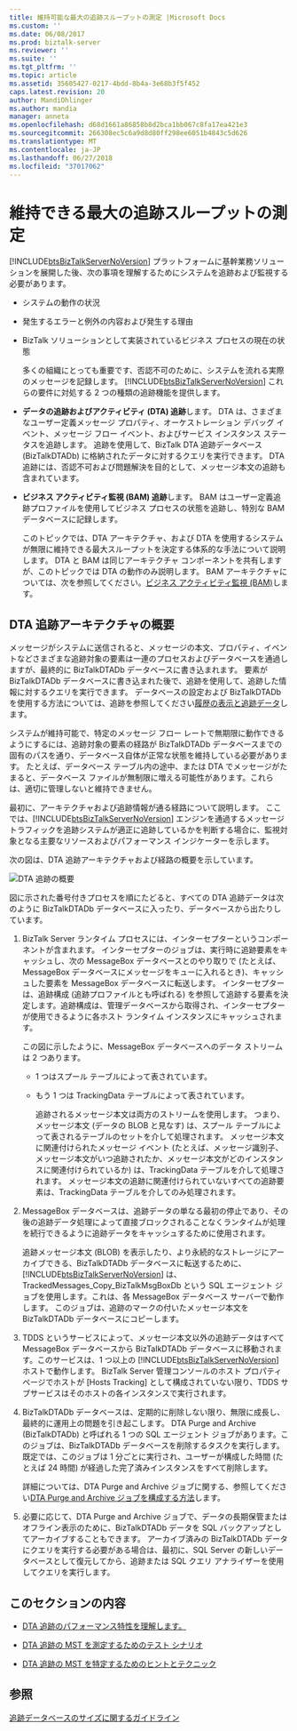 ```yaml
---
title: 維持可能な最大の追跡スループットの測定 |Microsoft Docs
ms.custom: ''
ms.date: 06/08/2017
ms.prod: biztalk-server
ms.reviewer: ''
ms.suite: ''
ms.tgt_pltfrm: ''
ms.topic: article
ms.assetid: 35605427-0217-4bdd-8b4a-3e68b3f5f452
caps.latest.revision: 20
author: MandiOhlinger
ms.author: mandia
manager: anneta
ms.openlocfilehash: d68d1661a86858b8d2bca1bb067c8fa17ea421e3
ms.sourcegitcommit: 266308ec5c6a9d8d80ff298ee6051b4843c5d626
ms.translationtype: MT
ms.contentlocale: ja-JP
ms.lasthandoff: 06/27/2018
ms.locfileid: "37017062"
---
```

# <a name="measuring-maximum-sustainable-tracking-throughput"></a>維持できる最大の追跡スループットの測定
[!INCLUDE[btsBizTalkServerNoVersion](../includes/btsbiztalkservernoversion-md.md)] プラットフォームに基幹業務ソリューションを展開した後、次の事項を理解するためにシステムを追跡および監視する必要があります。  
  
- システムの動作の状況  
  
- 発生するエラーと例外の内容および発生する理由  
  
- BizTalk ソリューションとして実装されているビジネス プロセスの現在の状態  
  
  多くの組織にとっても重要です、否認不可のために、システムを流れる実際のメッセージを記録します。 [!INCLUDE[btsBizTalkServerNoVersion](../includes/btsbiztalkservernoversion-md.md)] これらの要件に対処する 2 つの種類の追跡機能を提供します。  
  
- **データの追跡およびアクティビティ (DTA) 追跡**します。 DTA は、さまざまなユーザー定義メッセージ プロパティ、オーケストレーション デバッグ イベント、メッセージ フロー イベント、およびサービス インスタンス ステータスを追跡します。 追跡を使用して、BizTalk DTA 追跡データベース (BizTalkDTADb) に格納されたデータに対するクエリを実行できます。 DTA 追跡には、否認不可および問題解決を目的として、メッセージ本文の追跡も含まれています。  
  
- **ビジネス アクティビティ監視 (BAM) 追跡**します。 BAM はユーザー定義追跡プロファイルを使用してビジネス プロセスの状態を追跡し、特別な BAM データベースに記録します。  
  
  このトピックでは、DTA アーキテクチャ、および DTA を使用するシステムが無限に維持できる最大スループットを決定する体系的な手法について説明します。 DTA と BAM は同じアーキテクチャ コンポーネントを共有しますが、このトピックでは DTA の動作のみ説明します。 BAM アーキテクチャについては、次を参照してください。[ビジネス アクティビティ監視 (BAM)](../core/business-activity-monitoring-bam.md)します。  
  
## <a name="overview-of-dta-tracking-architecture"></a>DTA 追跡アーキテクチャの概要  
 メッセージがシステムに送信されると、メッセージの本文、プロパティ、イベントなどさまざまな追跡対象の要素は一連のプロセスおよびデータベースを通過しますが、最終的に BizTalkDTADb データベースに書き込まれます。 要素が BizTalkDTADb データベースに書き込まれた後で、追跡を使用して、追跡した情報に対するクエリを実行できます。 データベースの設定および BizTalkDTADb を使用する方法については、追跡を参照してください[履歴の表示と追跡データ](../core/viewing-historical-and-tracked-data.md)します。  
  
 システムが維持可能で、特定のメッセージ フロー レートで無期限に動作できるようにするには、追跡対象の要素の経路が BizTalkDTADb データベースまでの固有のパスを通り、データベース自体が正常な状態を維持している必要があります。 たとえば、データベース テーブル内の途中、または DTA でメッセージがたまると、データベース ファイルが無制限に増える可能性があります。これらは、適切に管理しないと維持できません。  
  
 最初に、アーキテクチャおよび追跡情報が通る経路について説明します。 ここでは、[!INCLUDE[btsBizTalkServerNoVersion](../includes/btsbiztalkservernoversion-md.md)] エンジンを通過するメッセージ トラフィックを追跡システムが適正に追跡しているかを判断する場合に、監視対象となる主要なリソースおよびパフォーマンス インジケーターを示します。  
  
 次の図は、DTA 追跡アーキテクチャおよび経路の概要を示しています。  
  
 ![DTA 追跡の概要](../core/media/dtatrackingoverview.gif "DTATrackingOverview")  
  
 図に示された番号付きプロセスを順にたどると、すべての DTA 追跡データは次のように BizTalkDTADb データベースに入ったり、データベースから出たりしています。  
  
1. BizTalk Server ランタイム プロセスには、インターセプターというコンポーネントが含まれます。 インターセプターのジョブは、実行時に追跡要素をキャッシュし、次の MessageBox データベースとのやり取りで (たとえば、MessageBox データベースにメッセージをキューに入れるとき)、キャッシュした要素を MessageBox データベースに転送します。 インターセプターは、追跡構成 (追跡プロファイルとも呼ばれる) を参照して追跡する要素を決定します。追跡構成は、管理データベースから取得され、インターセプターが使用できるように各ホスト ランタイム インスタンスにキャッシュされます。  
  
    この図に示したように、MessageBox データベースへのデータ ストリームは 2 つあります。  
  
   - 1 つはスプール テーブルによって表されています。  
  
   - もう 1 つは TrackingData テーブルによって表されています。  
  
     追跡されるメッセージ本文は両方のストリームを使用します。 つまり、メッセージ本文 (データの BLOB と見なす) は、スプール テーブルによって表されるテーブルのセットを介して処理されます。 メッセージ本文に関連付けられたメッセージ イベント (たとえば、メッセージ識別子、メッセージ本文がいつ追跡されたか、メッセージ本文がどのインスタンスに関連付けられているか) は、TrackingData テーブルを介して処理されます。 メッセージ本文の追跡に関連付けられていないすべての追跡要素は、TrackingData テーブルを介してのみ処理されます。  
  
2. MessageBox データベースは、追跡データの単なる最初の停止であり、その後の追跡データ処理によって直接ブロックされることなくランタイムが処理を続行できるように追跡データをキャッシュするために使用されます。  
  
    追跡メッセージ本文 (BLOB) を表示したり、より永続的なストレージにアーカイブできる、BizTalkDTADb データベースに転送するために、[!INCLUDE[btsBizTalkServerNoVersion](../includes/btsbiztalkservernoversion-md.md)] は、TrackedMessages_Copy_BizTalkMsgBoxDb という SQL エージェント ジョブを使用します。これは、各 MessageBox データベース サーバーで動作します。 このジョブは、追跡のマークの付いたメッセージ本文を BizTalkDTADb データベースにコピーします。  
  
3. TDDS というサービスによって、メッセージ本文以外の追跡データはすべて MessageBox データベースから BizTalkDTADb データベースに移動されます。このサービスは、1 つ以上の [!INCLUDE[btsBizTalkServerNoVersion](../includes/btsbiztalkservernoversion-md.md)] ホストで動作します。 BizTalk Server 管理コンソールのホスト プロパティ ページでホストが [Hosts Tracking] として構成されていない限り、TDDS サブサービスはそのホストの各インスタンスで実行されます。  
  
4. BizTalkDTADb データベースは、定期的に削除しない限り、無限に成長し、最終的に運用上の問題を引き起こします。 DTA Purge and Archive (BizTalkDTADb) と呼ばれる 1 つの SQL エージェント ジョブがあります。このジョブは、BizTalkDTADb データベースを削除するタスクを実行します。 既定では、このジョブは 1 分ごとに実行され、ユーザーが構成した時間 (たとえば 24 時間) が経過した完了済みインスタンスをすべて削除します。  
  
    詳細については、DTA Purge and Archive ジョブに関する、参照してください[DTA Purge and Archive ジョブを構成する方法](../core/how-to-configure-the-dta-purge-and-archive-job.md)します。  
  
5. 必要に応じて、DTA Purge and Archive ジョブで、データの長期保管またはオフライン表示のために、BizTalkDTADb データを SQL バックアップとしてアーカイブすることもできます。 アーカイブ済みの BizTalkDTADb データにクエリを実行する必要がある場合は、最初に、SQL Server の新しいデータベースとして復元してから、追跡または SQL クエリ アナライザーを使用してクエリを実行します。  
  
## <a name="in-this-section"></a>このセクションの内容  
  
-   [DTA 追跡のパフォーマンス特性を理解します。](../core/understanding-dta-tracking-performance-behavior.md)  
  
-   [DTA 追跡の MST を測定するためのテスト シナリオ](../core/test-scenarios-for-measuring-mst-of-dta-tracking.md)  
  
-   [DTA 追跡の MST を特定するためのヒントとテクニック](../core/tips-and-tricks-for-finding-mst-of-dta-tracking.md)  
  
## <a name="see-also"></a>参照  
 [追跡データベースのサイズに関するガイドライン](../core/tracking-database-sizing-guidelines.md)